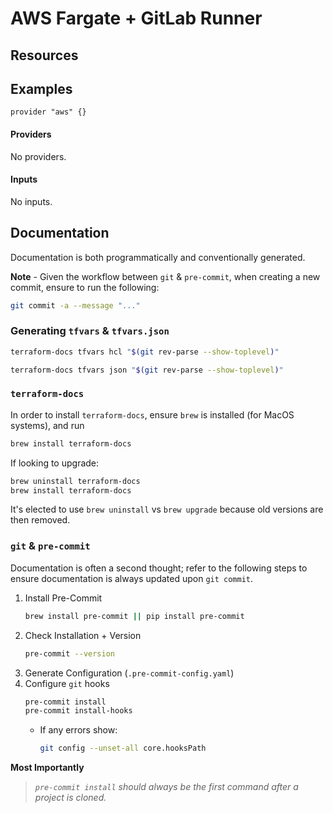 <!-- BEGIN_TF_DOCS -->
# AWS Fargate + GitLab Runner #

## Resources


## Examples

```hcl
provider "aws" {}
```

#### Providers

No providers.



#### Inputs

No inputs.

## Documentation ##

Documentation is both programmatically and conventionally generated.

**Note** - Given the workflow between `git` & `pre-commit`, when creating
a new commit, ensure to run the following:

```bash
git commit -a --message "..."
```

### Generating `tfvars` & `tfvars.json` ###

```bash
terraform-docs tfvars hcl "$(git rev-parse --show-toplevel)"

terraform-docs tfvars json "$(git rev-parse --show-toplevel)"
```

### `terraform-docs` ###

In order to install `terraform-docs`, ensure `brew` is installed (for MacOS systems), and run

```bash
brew install terraform-docs
```

If looking to upgrade:

```bash
brew uninstall terraform-docs
brew install terraform-docs
```

It's elected to use `brew uninstall` vs `brew upgrade` because old versions are then removed.

### `git` & `pre-commit` ###

Documentation is often a second thought; refer to the following steps to ensure documentation is always updated
upon `git commit`.

1. Install Pre-Commit
    ```bash
    brew install pre-commit || pip install pre-commit
    ```
2. Check Installation + Version
    ```bash
    pre-commit --version
    ```
3. Generate Configuration (`.pre-commit-config.yaml`)
4. Configure `git` hooks
    ```bash
    pre-commit install
    pre-commit install-hooks
    ```
    - If any errors show:
        ```bash
        git config --unset-all core.hooksPath
        ```

**Most Importantly**

> *`pre-commit install` should always be the first command after a project is cloned.*
<!-- END_TF_DOCS -->